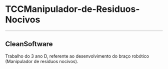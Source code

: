 # TCCManipulador-de-Residuos-Nocivos
---
## CleanSoftware

Trabalho do 3 ano D, referente ao desenvolvimento do braço robótico (Manipulador de resíduos nocivos).
